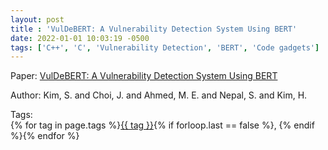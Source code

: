 ```yaml
---
layout: post
title : 'VulDeBERT: A Vulnerability Detection System Using BERT'
date: 2022-01-01 10:03:19 -0500
tags: ['C++', 'C', 'Vulnerability Detection', 'BERT', 'Code gadgets']
---
```

Paper: [VulDeBERT: A Vulnerability Detection System Using BERT](https://ieeexplore.ieee.org/stamp/stamp.jsp?arnumber=9985089)

Author: Kim, S. and Choi, J. and Ahmed, M. E. and Nepal, S. and Kim, H.




 Tags:  
        <span>{% for tag in page.tags %}<a href="/tags/#{{ tag | slugify }}">{{ tag }}</a>{% if forloop.last == false %}, {% endif %}{% endfor %}</span>
